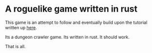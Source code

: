 # A roguelike game written in rust

This game is an attempt to follow and eventually build upon the tutorial written
up [here](https://tomassedovic.github.io/roguelike-tutorial/).

Its a dungeon crawler game.
Its written in rust.
It should work.

That is all.

